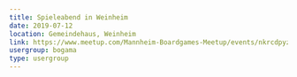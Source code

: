 ```yaml
---
title: Spieleabend in Weinheim 
date: 2019-07-12
location: Gemeindehaus, Weinheim
link: https://www.meetup.com/Mannheim-Boardgames-Meetup/events/nkrcdpyzkbqb/
usergroup: bogama
type: usergroup
---
```

